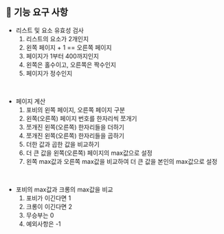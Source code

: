 ## 🚀 기능 요구 사항

- 리스트 및 요소 유효성 검사
  1. 리스트의 요소가 2개인지
  2. 왼쪽 페이지 + 1 == 오른쪽 페이지
  3. 페이지가 1부터 400까지인지
  4. 왼쪽은 홀수이고, 오른쪽은 짝수인지
  5. 페이지가 정수인지

<br>

- 페이지 계산
  1. 포비의 왼쪽 페이지, 오른쪽 페이지 구분
  2. 왼쪽(오른쪽) 페이지 번호를 한자리씩 쪼개기
  3. 쪼개진 왼쪽(오른쪽) 한자리들을 더하기
  4. 쪼개진 왼쪽(오른쪽) 한자리들을 곱하기
  5. 더한 값과 곱한 값을 비교하기
  6. 더 큰 값을 왼쪽(오른쪽) 페이지의 max값으로 설정
  7. 왼쪽 max값과 오른쪽 max값을 비교하여 더 큰 값을 본인의 max값으로 설정

<br>

- 포비의 max값과 크롱의 max값을 비교
  1. 포비가 이긴다면 1
  2. 크롱이 이긴다면 2
  3. 무승부는 0
  4. 예외사항은 -1
